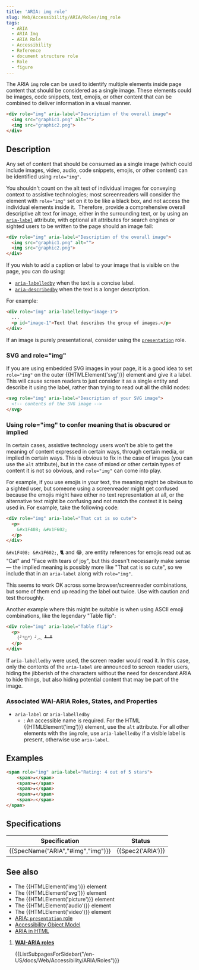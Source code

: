 ```yaml
---
title: 'ARIA: img role'
slug: Web/Accessibility/ARIA/Roles/img_role
tags:
  - ARIA
  - ARIA Img
  - ARIA Role
  - Accessibility
  - Reference
  - document structure role
  - Role
  - figure
---
```

The ARIA `img` role can be used to identify multiple elements inside page content that should be considered as a single image. These elements could be images, code snippets, text, emojis, or other content that can be combined to deliver information in a visual manner.

```html
<div role="img" aria-label="Description of the overall image">
  <img src="graphic1.png" alt="">
  <img src="graphic2.png">
</div>
```

## Description

Any set of content that should be consumed as a single image (which could include images, video, audio, code snippets, emojis, or other content) can be identified using `role="img"`.

You shouldn't count on the alt text of individual images for conveying context to assistive technologies; most screenreaders will consider the element with `role="img"` set on it to be like a black box, and not access the individual elements inside it.  Therefore, provide a comprehensive overall descriptive alt text for image, either in the surrounding text, or by using an [`aria-label`](/en-US/docs/Web/Accessibility/ARIA/Attributes/aria-label) attribute, with optional alt attributes for search engines or sighted users to be written to the page should an image fail:

```html
<div role="img" aria-label="Description of the overall image">
  <img src="graphic1.png" alt="">
  <img src="graphic2.png">
</div>
```

If you wish to add a caption or label to your image that is visible on the page, you can do using:

- [`aria-labelledby`](/en-US/docs/Web/Accessibility/ARIA/Attributes/aria-labelledby) when the text is a concise label.
- [`aria-describedby`](/en-US/docs/Web/Accessibility/ARIA/Attributes/aria-describedby) when the text is a longer description.

For example:

```html
<div role="img" aria-labelledby="image-1">
  ...
  <p id="image-1">Text that describes the group of images.</p>
</div>
```

If an image is purely presentational, consider using the [`presentation`](/en-US/docs/Web/Accessibility/ARIA/Roles/presentation_role) role.

### SVG and role="img"

If you are using embedded SVG images in your page, it is a good idea to set `role="img"` on the outer {{HTMLElement('svg')}} element and give it a label. This will cause screen readers to just consider it as a single entity and describe it using the label, rather than trying to read out all the child nodes:

```html
<svg role="img" aria-label="Description of your SVG image">
  <!-- contents of the SVG image -->
</svg>
```

### Using role="img" to confer meaning that is obscured or implied

In certain cases, assistive technology users won't be able to get the meaning of content expressed in certain ways, through certain media, or implied in certain ways. This is obvious to fix in the case of images (you can use the `alt` attribute), but in the case of mixed or other certain types of content it is not so obvious, and `role="img"` can come into play.

For example, if you use emojis in your text, the meaning might be obvious to a sighted user, but someone using a screenreader might get confused because the emojis might have either no text representation at all, or the alternative text might be confusing and not match the context it is being used in. For example, take the following code:

```html
<div role="img" aria-label="That cat is so cute">
  <p>
    &#x1F408; &#x1F602;
  </p>
</div>
```

`&#x1F408; &#x1F602;`, 🐈 and 😂,  are entity references for emojis read out as "Cat" and "Face with tears of joy", but this doesn't necessarily make sense — the implied meaning is possibly more like "That cat is so cute", so we include that in an `aria-label` along with `role="img"`.

This seems to work OK across some browser/screenreader combinations, but some of them end up reading the label out twice. Use with caution and test thoroughly.

Another example where this might be suitable is when using ASCII emoji combinations, like the legendary "Table flip":

```html
<div role="img" aria-label="Table flip">
  <p>
    (╯°□°）╯︵ ┻━┻
  </p>
</div>
```

If `aria-labelledby` were used, the screen reader would read it. In this case, only the contents of the `aria-label` are announced to screen reader users, hiding the jibberish of the characters without the need for descendant ARIA to hide things, but also hiding potential content that may be part of the image.

### Associated WAI-ARIA Roles, States, and Properties

- `aria-label` or `aria-labelledby`
  - : An accessible name is required. For the HTML {{HTMLElement('img')}} element, use the `alt` attribute. For all other elements with the `img` role, use `aria-labelledby` if a visible label is present, otherwise use `aria-label`.

## Examples

```html
<span role="img" aria-label="Rating: 4 out of 5 stars">
    <span>★</span>
    <span>★</span>
    <span>★</span>
    <span>★</span>
    <span>☆</span>
</span>
```

## Specifications

| Specification                                | Status                   |
| -------------------------------------------- | ------------------------ |
| {{SpecName("ARIA","#img","img")}} | {{Spec2('ARIA')}} |

## See also

- The {{HTMLElement('img')}} element
- The {{HTMLElement('svg')}} element
- The {{HTMLElement('picture')}} element
- The {{HTMLElement('audio')}} element
- The {{HTMLElement('video')}} element
- [ARIA: `presentation` role](/en-US/docs/Web/Accessibility/ARIA/Roles/presentation_role)
- [Accessibility Object Model](https://wicg.github.io/aom/spec/)
- [ARIA in HTML](https://w3c.github.io/html-aria/)

<section id="Quick_links">

1. [**WAI-ARIA roles**](/en-US/docs/Web/Accessibility/ARIA/Roles)

    {{ListSubpagesForSidebar("/en-US/docs/Web/Accessibility/ARIA/Roles")}}

</section>
